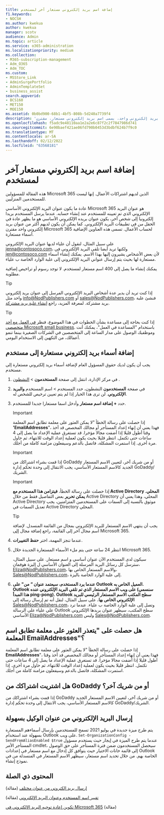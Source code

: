 ```yaml
---
title: إضافة اسم بريد إلكتروني مستعار آخر لمستخدم
f1.keywords:
- NOCSH
ms.author: kwekua
author: kwekua
manager: scotv
audience: Admin
ms.topic: article
ms.service: o365-administration
ms.localizationpriority: medium
ms.collection:
- M365-subscription-management
- Adm_O365
- Adm_TOC
ms.custom:
- MSStore_Link
- AdminSurgePortfolio
- AdminTemplateSet
- business_assist
search.appverid:
- BCS160
- MET150
- MOE150
ms.assetid: 0b0bd900-68b1-4bf5-808b-5d240a7739f4
description: 'تعرف على كيفية الحصول على أكثر من عنوان بريد إلكتروني واحد، يسمى اسم بريد إلكتروني مستعار، مقترن Microsoft 365 للأعمال. '
ms.openlocfilehash: f5adc9e48110aa1e2a2e6c87f2c2f7847986d741
ms.sourcegitcommit: 6e90baef421ae06fd790b0453d3bdbf624b7f9c0
ms.translationtype: MT
ms.contentlocale: ar-SA
ms.lasthandoff: 02/12/2022
ms.locfileid: "63568181"
---
```

# <a name="add-another-email-alias-for-a-user"></a>إضافة اسم بريد إلكتروني مستعار آخر لمستخدم
  
هذه المقالة للمسؤولين Microsoft 365 الذين لديهم اشتراكات الأعمال. إنها ليست للمستخدمين المنزليين.
  
عادة ما يكون عنوان البريد الإلكتروني الأساسي Microsoft 365 هو عنوان البريد الإلكتروني الذي تم تعيينه للمستخدم عند إنشاء حسابه. عندما يرسل المستخدم بريدا إلكترونيا إلى شخص آخر، يكون عنوان بريده الإلكتروني الأساسي هو ما يظهر عادة في الحقل  *من*  في تطبيقات البريد الإلكتروني. كما يمكن أن يكون لديهم أكثر من عنوان بريد إلكتروني واحد مقترن Microsoft 365 لحساب الأعمال. تسمى هذه العناوين الإضافية أسماء مستعارة. 
  
على سبيل المثال، لنقول أن علياء لديها عنوان البريد الإلكتروني jenna@contosoco.com، ولكنها تريد أيضا تلقي البريد الإلكتروني في jen@contosoco.com لأن بعض الأشخاص يشيرون إليها بهذا الاسم. يمكنك إنشاء أسماء مستعارة لها بحيث يتم إرسال عنواني البريد الإلكتروني إلى علبة الوارد الخاصة ب علياء.
  
يمكنك إنشاء ما يصل إلى 400 اسم مستعار لمستخدم. لا توجد رسوم أو تراخيص إضافية مطلوبة.
  
> [!Tip]
> إذا كنت تريد أن يدير عدة أشخاص البريد الإلكتروني المرسل إلى عنوان بريد إلكتروني واحد مثل info@NodPublishers.com أو sales@NodPublishers.com، فنشئ علبة بريد مشتركة. لمعرفة المزيد، راجع [إنشاء علبة بريد مشتركة](create-a-shared-mailbox.md).

> [!TIP]
> إذا كنت بحاجة إلى مساعدة بشأن الخطوات في هذا الموضوع، فنظر [في العمل مع أحد متخصصي Microsoft small business](https://go.microsoft.com/fwlink/?linkid=2186871). باستخدام "المساعدة في العمل"، يمكنك أنت وموظفيك الوصول على مدار الساعة إلى المتخصصين في الشركات الصغيرة بينما تنمو أعمالك، من التكهين إلى الاستخدام اليومي.
  
## <a name="add-email-aliases-to-a-user"></a>إضافة أسماء بريد إلكتروني مستعارة إلى مستخدم

يجب أن يكون لديك حقوق المسؤول العام لإضافة أسماء بريد إلكتروني مستعارة إلى مستخدم.

1. في مركز الإدارة، انتقل إلى صفحة **المستخدمون** \> <a href="https://go.microsoft.com/fwlink/p/?linkid=834822" target="_blank">النشطون</a> .

2. في صفحة **المستخدمون** النشطون، حدد المستخدم > اسم المستخدم **والبريد الإلكتروني**. لن ترى هذا الخيار إذا لم يتم تعيين ترخيص للشخص له. 
    
3. حدد **+ إضافة اسم مستعار** وأدخل اسما مستعارا جديدا للمستخدم.   
    
    > [!Important] 
    > إذا حصلت على رسالة الخطأ "لا يمكن العثور على معلمة تطابق اسم المعلمة **'EmailAddresses**"، فهذا يعني أن إنهاء إعداد المستأجر أو مجالك المخصص قد أخذ وقتا أطول قليلا إذا أضفت مجالا مؤخرا. قد تستغرق عملية الإعداد ما يصل إلى 4 ساعات حتى تكتمل. انتظر قليلا بحيث يكون لعملية إعداد الوقت للانتهاء، ثم حاول مرة أخرى. إذا استمرت المشكلة، فاتصل بالدعم وسيفعلون مزامنة كاملة من أجلك.
    
  
    > [!IMPORTANT]
    > إذا قمت بشراء اشتراكك من GoDaddy أو من شريك آخر، لتعيين الاسم المستعار الجديد كالاسم المستعار الأساسي، يجب الانتقال إلى وحدة تحكم إدارة GoDaddy/الشريك. 


   > [!IMPORTANT]
   >  إذا حصلت على رسالة الخطأ، **فيتزامن هذا المستخدم مع Active Directory المحلي. يمكن تحرير** بعض التفاصيل فقط من خلال Active Directory المحلي، وهذا يعني أن Active Directory موثوق بالنسبة إلى السمات على المستخدمين المتزامنين، يجب تعديل السمات في Active Directory المحلي.
  
    > [!TIP]
    > يجب أن ينتهي الاسم المستعار للبريد الإلكتروني بمجال من القائمة المنسدل. لإضافة اسم مجال آخر إلى القائمة، راجع إضافة مجال [إلى](../setup/add-domain.md) Microsoft 365. 
  
     
5. عندما تنجز المهمة، اختر **حفظ التغييرات**.
    
6. انتظر 24 ساعة حتى يتم ملء الأسماء المستعارة الجديدة خلال Microsoft 365.
    
    سيكون لدى المستخدم الآن عنوان أساسي و اسم مستعار. على سبيل المثال، سترسل كل رسائل البريد المرسلة إلى العنوان الأساسي ل إليزة هوفمان، Eliza@NodPublishers.com، والاسم المستعار الخاص بها، Sales@NodPublishers.com، إلى علبة الوارد الخاصة باليزة.
    
  
7. **عندما يرد المستخدم، سيعتمد عنوان *"* من" على Outlook العميل الخاص به. Outlook على ويب الاسم المستعار الذي تم تلقي البريد الإلكتروني عنده (سنسمي هذا المبدأ ping-pong). Outlook سطح المكتب الاسم المستعار الرئيسي للبريد الإلكتروني الخاص بها.** على سبيل المثال، لنقل أنه تم إرسال رسالة إلى Sales@NodPublishers.com، وتصل إلى علبة الوارد الخاصة ب علياء. عندما ترد علي علياء على الرسالة Outlook سطح المكتب، سيظهر عنوان بريدها الإلكتروني الأساسي Eliza@NodPublishers.com وليس Sales@NodPublishers.com.
    
## <a name="did-you-get-a-parameter-cannot-be-found-that-matches-parameter-name-emailaddresses"></a>هل حصلت على "يتعذر العثور على معلمة تطابق اسم المعلمة EmailAddresses"؟

إذا حصلت على رسالة الخطأ "لا يمكن العثور على معلمة تطابق اسم المعلمة **EmailAddresses**"، فهذا يعني أن إنهاء إعداد المستأجر أو مجالك المخصص قد أخذ وقتا أطول قليلا إذا أضفت مجالا مؤخرا. قد تستغرق عملية الإعداد ما يصل إلى 4 ساعات حتى تكتمل. انتظر قليلا بحيث يكون لعملية إعداد الوقت للانتهاء، ثم حاول مرة أخرى. إذا استمرت المشكلة، فاتصل بالدعم وسيفعلون مزامنة كاملة من أجلك.
  
## <a name="did-you-purchase-your-subscription-from-godaddy-or-another-partner"></a>هل اشتريت اشتراكك من GoDaddy أو من شريك آخر؟


إذا قمت بشراء اشتراكك من GoDaddy أو من شريك آخر، لتعيين الاسم المستعار الجديد كالاسم المستعار الأساسي، يجب الانتقال إلى وحدة تحكم إدارة GoDaddy/الشريك.

## <a name="sending-email-from-the-proxy-address-easily"></a>إرسال البريد الإلكتروني من عنوان الوكيل بسهولة

يتم طرح ميزة جديدة في يوليو 2021 تسمح للمستخدمين بإرسال أسماءهم المستعارة بسهولة عند استخدام Outlook على ويب. `Set-OrganizationConfig -SendFromAliasEnabled $true` عندما يتم طرح الميزة في إيجار حيث يستخدم مسؤول المستأجر الأمر cmdlet، سيحصل المستخدمون ضمن فترة المستأجر على حق الوصول إلى قائمة خانات الاختيار حيث يتوافق كل إدخال مع اسم مستعار في إعدادات Outlook الخاصة بهم. من خلال تحديد اسم مستعار، سيظهر الاسم المستعار في المنسدلة من في نموذج إنشاء.
  
## <a name="related-content"></a>المحتوى ذي الصلة

[إرسال بريد إلكتروني من عنوان مختلف](https://support.microsoft.com/office/ccba89cb-141c-4a36-8c56-6d16a8556d2e) (مقالة)

[تغيير اسم المستخدم وعنوان البريد الإلكتروني](../add-users/change-a-user-name-and-email-address.md) (مقالة)

[تكوين إعادة توجيه البريد الإلكتروني في Microsoft 365](configure-email-forwarding.md) (مقالة)
